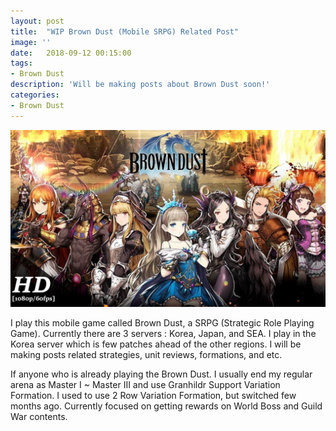 ```yaml
---
layout: post
title:  "WIP Brown Dust (Mobile SRPG) Related Post"
image: ''
date:   2018-09-12 00:15:00
tags:
- Brown Dust
description: 'Will be making posts about Brown Dust soon!'
categories:
- Brown Dust
---
```


<img src="../uploads/browndust-wip-main.jpg">

I play this mobile game called Brown Dust, a SRPG (Strategic Role Playing Game). Currently there are 3 servers : Korea, Japan, and SEA. I play in the Korea server which is few patches ahead of the other regions. I will be making posts related strategies, unit reviews, formations, and etc.

If anyone who is already playing the Brown Dust. I usually end my regular arena as Master I ~ Master III and use Granhildr Support Variation Formation. I used to use 2 Row Variation Formation, but switched few months ago. Currently focused on getting rewards on World Boss and Guild War contents.
